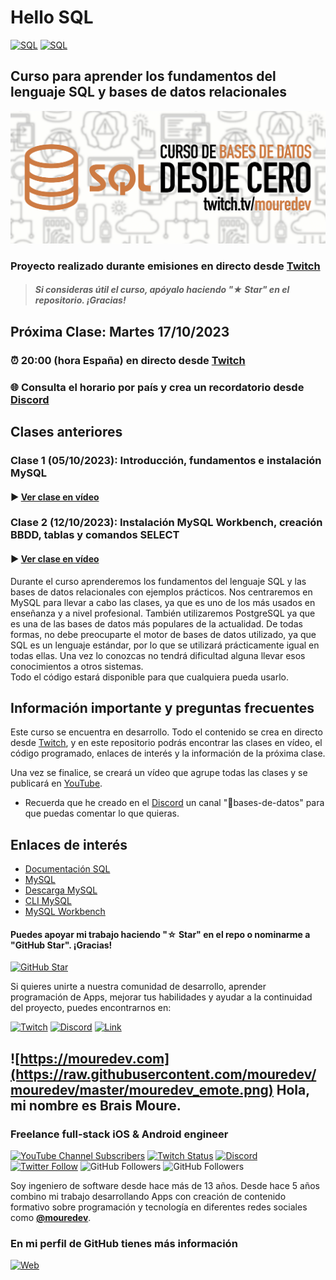 # Hello SQL

[![SQL](https://img.shields.io/badge/MySQL-8.0+-f29221?style=for-the-badge&logo=mysql&logoColor=white&labelColor=101010)](https://mysql.com)
[![SQL](https://img.shields.io/badge/PostgreSQL-16+-699eca?style=for-the-badge&logo=postgresql&logoColor=white&labelColor=101010)](https://postgresql.org)

## Curso para aprender los fundamentos del lenguaje SQL y bases de datos relacionales

![](./Images/header.jpg)

### Proyecto realizado durante emisiones en directo desde [Twitch](https://twitch.tv/mouredev)
> ##### Si consideras útil el curso, apóyalo haciendo "★ Star" en el repositorio. ¡Gracias!

## Próxima Clase: Martes 17/10/2023
### ⏰ 20:00 (hora España) en directo desde [Twitch](https://twitch.tv/mouredev)
### 🌐 Consulta el horario por país y crea un recordatorio desde [Discord](https://discord.gg/Kg2FHk4W?event=1162278186030219264)

## Clases anteriores

### Clase 1 (05/10/2023): Introducción, fundamentos e instalación MySQL 
#### ▶️ [Ver clase en vídeo](https://www.twitch.tv/videos/1943373276?t=00h19m44s)
### Clase 2 (12/10/2023): Instalación MySQL Workbench, creación BBDD, tablas y comandos SELECT
#### ▶️ [Ver clase en vídeo](https://www.twitch.tv/videos/1949226275?t=00h25m17s)

Durante el curso aprenderemos los fundamentos del lenguaje SQL y las bases de datos relacionales con ejemplos prácticos.
Nos centraremos en MySQL para llevar a cabo las clases, ya que es uno de los más usados en enseñanza y a nivel profesional. También utilizaremos PostgreSQL ya que es una de las bases de datos más populares de la actualidad. De todas formas, no debe preocuparte el motor de bases de datos utilizado, ya que SQL es un lenguaje estándar, por lo que se utilizará prácticamente igual en todas ellas. Una vez lo conozcas no tendrá dificultad alguna llevar esos conocimientos a otros sistemas.  
Todo el código estará disponible para que cualquiera pueda usarlo.

## Información importante y preguntas frecuentes

Este curso se encuentra en desarrollo. Todo el contenido se crea en directo desde [Twitch](https://www.twitch.tv/mouredev), y en este repositorio podrás encontrar las clases en vídeo, el código programado, enlaces de interés y la información de la próxima clase.

Una vez se finalice, se creará un vídeo que agrupe todas las clases y se publicará en [YouTube](https://www.youtube.com/@mouredev).

* Recuerda que he creado en el [Discord](https://discord.gg/mouredev) un canal "💾bases-de-datos" para que puedas comentar lo que quieras.

## Enlaces de interés

* [Documentación SQL](https://www.w3schools.com/sql/default.asp)
* [MySQL](https://mysql.com)
* [Descarga MySQL](https://dev.mysql.com/downloads/mysql/)
* [CLI MySQL](https://dev.mysql.com/doc/refman/8.0/en/mysql.html)
* [MySQL Workbench](https://dev.mysql.com/downloads/workbench)

#### Puedes apoyar mi trabajo haciendo "☆ Star" en el repo o nominarme a "GitHub Star". ¡Gracias!

[![GitHub Star](https://img.shields.io/badge/GitHub-Nominar_a_star-yellow?style=for-the-badge&logo=github&logoColor=white&labelColor=101010)](https://stars.github.com/nominate/)

Si quieres unirte a nuestra comunidad de desarrollo, aprender programación de Apps, mejorar tus habilidades y ayudar a la continuidad del proyecto, puedes encontrarnos en:

[![Twitch](https://img.shields.io/badge/Twitch-Programación_en_directo-9146FF?style=for-the-badge&logo=twitch&logoColor=white&labelColor=101010)](https://twitch.tv/mouredev)
[![Discord](https://img.shields.io/badge/Discord-Servidor_de_la_comunidad-5865F2?style=for-the-badge&logo=discord&logoColor=white&labelColor=101010)](https://mouredev.com/discord)
[![Link](https://img.shields.io/badge/Links_de_interés-moure.dev-39E09B?style=for-the-badge&logo=Linktree&logoColor=white&labelColor=101010)](https://moure.dev)

## ![https://mouredev.com](https://raw.githubusercontent.com/mouredev/mouredev/master/mouredev_emote.png) Hola, mi nombre es Brais Moure.
### Freelance full-stack iOS & Android engineer

[![YouTube Channel Subscribers](https://img.shields.io/youtube/channel/subscribers/UCxPD7bsocoAMq8Dj18kmGyQ?style=social)](https://youtube.com/mouredevapps?sub_confirmation=1)
[![Twitch Status](https://img.shields.io/twitch/status/mouredev?style=social)](https://twitch.com/mouredev)
[![Discord](https://img.shields.io/discord/729672926432985098?style=social&label=Discord&logo=discord)](https://mouredev.com/discord)
[![Twitter Follow](https://img.shields.io/twitter/follow/mouredev?style=social)](https://twitter.com/mouredev)
![GitHub Followers](https://img.shields.io/github/followers/mouredev?style=social)
![GitHub Followers](https://img.shields.io/github/stars/mouredev?style=social)

Soy ingeniero de software desde hace más de 13 años. Desde hace 5 años combino mi trabajo desarrollando Apps con creación de contenido formativo sobre programación y tecnología en diferentes redes sociales como **[@mouredev](https://moure.dev)**.

### En mi perfil de GitHub tienes más información

[![Web](https://img.shields.io/badge/GitHub-MoureDev-14a1f0?style=for-the-badge&logo=github&logoColor=white&labelColor=101010)](https://github.com/mouredev)
